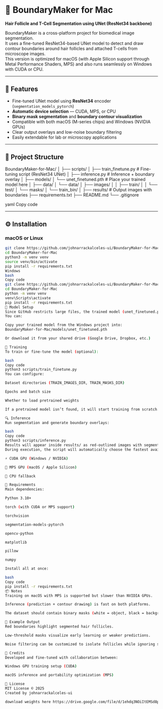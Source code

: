 # 🧠 BoundaryMaker for Mac  
**Hair Follicle and T-Cell Segmentation using UNet (ResNet34 backbone)**  

BoundaryMaker is a cross-platform project for biomedical image segmentation.  
It uses a fine-tuned ResNet34-based UNet model to detect and draw contour boundaries around hair follicles and attached T-cells from microscope images.  
This version is optimized for macOS (with Apple Silicon support through Metal Performance Shaders, MPS) and also runs seamlessly on Windows with CUDA or CPU.

---

## 🚀 Features
- Fine-tuned UNet model using **ResNet34** encoder (`segmentation_models_pytorch`)
- **Automatic device selection** — CUDA, MPS, or CPU
- **Binary mask segmentation** and **boundary contour visualization**
- Compatible with both macOS (M-series chips) and Windows (NVIDIA GPUs)
- Clear output overlays and low-noise boundary filtering
- Easily extendable for lab or microscopy applications

---

## 🧩 Project Structure
BoundaryMaker-for-Mac/
│
├── scripts/
│ ├── train_finetune.py # Fine-tuning script (ResNet34 UNet)
│ ├── inference.py # Inference + boundary overlay
│
├── models/
│ └── unet_finetuned.pth # Place your trained model here
│
├── data/
│ └── data/
│ ├── images/
│ │ ├── train/
│ │ └── test/
│ └── masks/
│ └── train_bin/
│
├── results/ # Output images with boundaries
├── requirements.txt
├── README.md
└── .gitignore

yaml
Copy code

---

## ⚙️ Installation

### macOS or Linux
```bash
git clone https://github.com/johnarrackalceles-ui/BoundaryMaker-for-Mac.git
cd BoundaryMaker-for-Mac
python3 -m venv venv
source venv/bin/activate
pip install -r requirements.txt
Windows
bash
Copy code
git clone https://github.com/johnarrackalceles-ui/BoundaryMaker-for-Mac.git
cd BoundaryMaker-for-Mac
python -m venv venv
venv\Scripts\activate
pip install -r requirements.txt
💾 Model Setup
Since GitHub restricts large files, the trained model (unet_finetuned.pth) is not included.
You can:

Copy your trained model from the Windows project into:
BoundaryMaker-for-Mac/models/unet_finetuned.pth

Or download it from your shared drive (Google Drive, Dropbox, etc.)

🧠 Training
To train or fine-tune the model (optional):

bash
Copy code
python3 scripts/train_finetune.py
You can configure:

Dataset directories (TRAIN_IMAGES_DIR, TRAIN_MASKS_DIR)

Epochs and batch size

Whether to load pretrained weights

If a pretrained model isn’t found, it will start training from scratch.

🔍 Inference
Run segmentation and generate boundary overlays:

bash
Copy code
python3 scripts/inference.py
Results will appear inside results/ as red-outlined images with segmented boundaries.
During execution, the script will automatically choose the fastest available device:

⚡ CUDA GPU (Windows / NVIDIA)

🍎 MPS GPU (macOS / Apple Silicon)

🧠 CPU fallback

🧰 Requirements
Main dependencies:

Python 3.10+

torch (with CUDA or MPS support)

torchvision

segmentation-models-pytorch

opencv-python

matplotlib

pillow

numpy

Install all at once:

bash
Copy code
pip install -r requirements.txt
📦 Notes
Training on macOS with MPS is supported but slower than NVIDIA GPUs.

Inference (prediction + contour drawing) is fast on both platforms.

The dataset should contain binary masks (white = object, black = background).

🧪 Example Output
Red boundaries highlight segmented hair follicles.

Low-threshold masks visualize early learning or weaker predictions.

Noise filtering can be customized to isolate follicles while ignoring skin layers.

🤝 Credits
Developed and fine-tuned with collaboration between:

Windows GPU training setup (CUDA)

macOS inference and portability optimization (MPS)

📜 License
MIT License © 2025
Created by johnarrackalceles-ui

download weights here https://drive.google.com/file/d/1ehdq3NOiItEMSd8pxZH0imdzm8H8CDwg/view?usp=sharing

